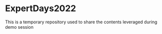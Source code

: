 # ExpertDays2022
This is a temporary repository used to share the contents leveraged during demo session

